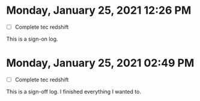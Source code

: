  # Monday, January 25, 2021 12:26 PM
- [ ] Complete tec redshift 
 
This is a sign-on log. 
 
# Monday, January 25, 2021 02:49 PM
- [ ] Complete tec redshift
 
This is a sign-off log. I finished everything I wanted to.
